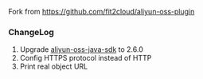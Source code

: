 Fork from https://github.com/fit2cloud/aliyun-oss-plugin

### ChangeLog
1. Upgrade [aliyun-oss-java-sdk](https://github.com/aliyun/aliyun-oss-java-sdk) to 2.6.0
2. Config HTTPS protocol instead of HTTP
3. Print real object URL
